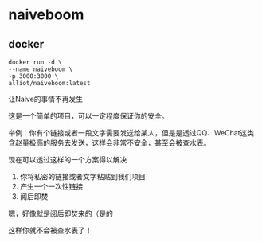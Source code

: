 # naiveboom
## docker   
``` shell  
docker run -d \
--name naiveboom \
-p 3000:3000 \
alliot/naiveboom:latest
```




让Naive的事情不再发生

这是一个简单的项目，可以一定程度保证你的安全。

举例：你有个链接或者一段文字需要发送给某人，但是是透过QQ、WeChat这类含赵量极高的服务去发送，这样会非常不安全，甚至会被查水表。

现在可以透过这样的一个方案得以解决

1. 你将私密的链接或者文字粘贴到我们项目
2. 产生一个一次性链接
3. 阅后即焚

嗯，好像就是阅后即焚来的（是的

这样你就不会被查水表了！
